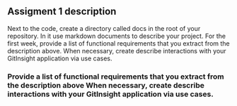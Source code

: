 ## Assigment 1 description 

Next to the code, create a directory called docs in the root of your repository. In it use markdown documents to describe your project. For the first week, provide a list of functional requirements that you extract from the description above. When necessary, create describe interactions with your GitInsight application via use cases.

### Provide a list of functional requirements that you extract from the description above When necessary, create describe interactions with your GitInsight application via use cases.

